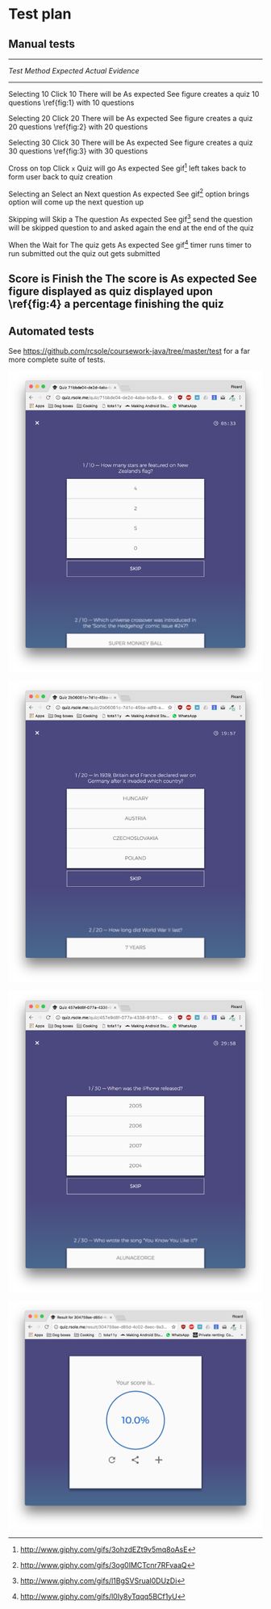 # Test plan

## Manual tests

--------------------------------------------------------------------------------
*Test*         *Method*        *Expected*        *Actual*        *Evidence*
-------------- ------------- ----------------- --------------- -----------------
Selecting 10   Click 10      There will be     As expected     See figure
creates a quiz               10 questions                      \ref{fig:1}
with 10
questions


Selecting 20   Click 20      There will be     As expected     See figure
creates a quiz               20 questions                      \ref{fig:2}
with 20
questions


Selecting 30   Click 30      There will be     As expected     See figure
creates a quiz               30 questions                      \ref{fig:3}
with 30
questions


Cross on top   Click `x`     Quiz will go      As expected     See gif[^1]
left takes                   back to form
user back to
quiz creation

Selecting an   Select an     Next question     As expected     See gif[^2]
option brings  option        will come up
the next
question up

Skipping will  Skip a        The question      As expected     See gif[^3]
send the       question      will be skipped
question to                  and asked again
the end                      at the end of
                             the quiz

When the       Wait for      The quiz gets     As expected     See gif[^4]
timer runs     timer to run  submitted
out the quiz   out
gets submitted

Score is       Finish the     The score is     As expected     See figure
displayed as   quiz           displayed upon                   \ref{fig:4}
a percentage                  finishing the
                              quiz
--------------------------------------------------------------------------------

## Automated tests

See https://github.com/rcsole/coursework-java/tree/master/test for a far more
complete suite of tests.

![10 Questions\label{fig:1}](report/images/00.png)

![20 Questions\label{fig:2}](report/images/01.png)

![30 Questions\label{fig:3}](report/images/02.png)

![Quiz result\label{fig:4}](report/images/03.png)

[^1]: http://www.giphy.com/gifs/3ohzdEZt9v5mq8oAsE
[^2]: http://www.giphy.com/gifs/3og0IMCTcnr7RFvaaQ
[^3]: http://www.giphy.com/gifs/l1BgSVSrual0DUzDi
[^4]: http://www.giphy.com/gifs/l0Iy8yTqqq5BCf1yU

